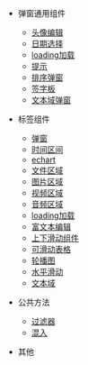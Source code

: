 - 弹窗通用组件
  
  - [头像编辑](app/avatarModify)
  - [日期选择](app/calendar)
  - [loading加载](app/loading)
  - [提示](app/toast)
  - [排序弹窗](app/sortSheet)
  - [签字板](app/writepad)
  - [文本域弹窗](app/xgjInput)
  
- 标签组件
  
  - [弹窗](components/actionSheet)
  - [时间区间](components/dateBar)
  - [echart](components/echarts)
  - [文件区域](components/file)
  - [图片区域](components/img)
  - [视频区域](components/video)
  - [音频区域](components/voice)
  - [loading加载](components/loading)
  - [富文本编辑](components/multipleInput)
  - [上下滑动组件](components/scroller)
  - [可滑动表格](components/scrollerTable)
  - [轮播图](components/slider)
  - [水平滑动](components/swiper)
  - [文本域](components/textarea)
   
- 公共方法
  - [过滤器](common/filter)
  - [混入](common/mixin)
- 其他
